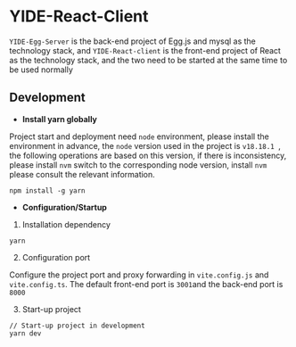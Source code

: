 # YIDE-React-Client

`YIDE-Egg-Server` is the back-end project of Egg.js and mysql as the technology stack, and `YIDE-React-client` is the front-end project of React as the technology stack, and the two need to be started at the same time to be used normally

## Development

- **Install yarn globally**

Project start and deployment need `node` environment, please install the environment in advance, the `node` version used in the project is `v18.18.1 `, the following operations are based on this version, if there is inconsistency, please install `nvm` switch to the corresponding node version, install `nvm` please consult the relevant information.

```shell
npm install -g yarn
```

- **Configuration/Startup**

1. Installation dependency

```shell
yarn
```

2. Configuration port

Configure the project port and proxy forwarding in `vite.config.js` and` vite.config.ts`. The default front-end port is `3001`and the back-end port is `8000`

3. Start-up project

```shell
// Start-up project in development
yarn dev
```